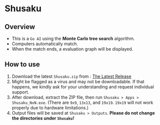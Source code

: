 # Shusaku

## Overview
- This is a `Go AI` using the **Monte Carlo tree search** algorithm.
- Computers automatically match.
- When the match ends, a evaluation graph will be displayed.

## How to use
1. Download the latest `Shusaku.zip` from : [The Latest Release](https://github.com/foriver4725/Shusaku/releases/tag/v1.0.0)
2. Might be flagged as a virus and may not be downloadable. If that happens, we kindly ask for your understanding and request individual support.
3. After download, extract the ZIP file, then run `Shusaku > Apps > Shusaku_NxN.exe`. (There are `9x9`, `13x13`, and `19x19`. `19x19` will not work properly due to hardware limitations.)
4. Output files will be saved at `Shusaku > Outputs`. **Please do not change the directories under `Shusaku`!**
